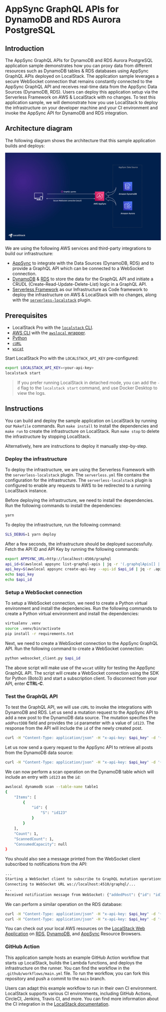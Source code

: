 # AppSync GraphQL APIs for DynamoDB and RDS Aurora PostgreSQL

## Introduction

The AppSync GraphQL APIs for DynamoDB and RDS Aurora PostgreSQL application sample demonstrates how you can proxy data from different resources such as DynamoDB tables & RDS databases using AppSync GraphQL APIs deployed on LocalStack. The application sample leverages a secure WebSocket connection that remains constantly connected to the AppSync GraphQL API and receives real-time data from the AppSync Data Sources (DynamoDB, RDS). Users can deploy this application setup via the Serverless Framework on AWS & LocalStack with no changes. To test this application sample, we will demonstrate how you use LocalStack to deploy the infrastructure on your developer machine and your CI environment and invoke the AppSync API for DynamoDB and RDS integration.

## Architecture diagram

The following diagram shows the architecture that this sample application builds and deploys:

![Architecture diagram for AppSync GraphQL APIs for DynamoDB and RDS Aurora PostgreSQL](./images/appsync-datasource-architecture.png)

We are using the following AWS services and third-party integrations to build our infrastructure:

- [AppSync](https://docs.localstack.cloud/user-guide/aws/appsync/) to integrate with the Data Sources (DynamoDB, RDS) and to provide a GraphQL API which can be connected to a WebSocket connection.
- [DynamoDB](https://docs.localstack.cloud/user-guide/aws/dynamodb/) & [RDS](https://docs.localstack.cloud/user-guide/aws/rds/) to store the data for the GraphQL API and initiate a CRUDL (Create-Read-Update-Delete-List) logic in a GraphQL API.
- [Serverless Framework](https://www.serverless.com/) as our Infrastructure as Code framework to deploy the infrastructure on AWS & LocalStack with no changes, along with the [`serverless-localstack`](https://docs.localstack.cloud/user-guide/integrations/serverless-framework/) plugin.

## Prerequisites

- LocalStack Pro with the [`localstack` CLI](https://docs.localstack.cloud/getting-started/installation/#localstack-cli).
- [AWS CLI](https://docs.localstack.cloud/user-guide/integrations/aws-cli/) with the [`awslocal` wrapper](https://docs.localstack.cloud/user-guide/integrations/aws-cli/#localstack-aws-cli-awslocal).
- [Python](https://www.python.org/downloads/)
- [`cURL`](https://curl.se/)
- [`wscat`](https://github.com/websockets/wscat)

Start LocalStack Pro with the `LOCALSTACK_API_KEY` pre-configured:

```sh
export LOCALSTACK_API_KEY=<your-api-key>
localstack start
```

> If you prefer running LocalStack in detached mode, you can add the `-d` flag to the `localstack start` command, and use Docker Desktop to view the logs.

## Instructions

You can build and deploy the sample application on LocalStack by running our `Makefile` commands. Run `make install` to install the dependencies and `make run` to create the infrastructure on LocalStack. Run `make stop` to delete the infrastructure by stopping LocalStack.

Alternatively, here are instructions to deploy it manually step-by-step.

### Deploy the infrastructure

To deploy the infrastructure, we are using the Serverless Framework with the `serverless-localstack` plugin. The `serverless.yml` file contains the configuration for the infrastructure. The `serverless-localstack` plugin is configured to enable any requests to AWS to be redirected to a running LocalStack instance.

Before deploying the infrastructure, we need to install the dependencies. Run the following commands to install the dependencies:

```sh
yarn
```

To deploy the infrastructure, run the following command:

```sh
SLS_DEBUG=1 yarn deploy
```

After a few seconds, the infrastructure should be deployed successfully. Fetch the API ID and API Key by running the following commands:

```sh
export APPSYNC_URL=http://localhost:4566/graphql
api_id=$(awslocal appsync list-graphql-apis | jq -r '(.graphqlApis[] | select(.name=="test-api")).apiId')
api_key=$(awslocal appsync create-api-key --api-id $api_id | jq -r .apiKey.id)
echo $api_key
echo $api_id
```

### Setup a WebSocket connection

To setup a WebSocket connection, we need to create a Python virtual environment and install the dependencies. Run the following commands to create a Python virtual environment and install the dependencies:

```sh
virtualenv .venv
source .venv/bin/activate
pip install -r requirements.txt
```

Next, we need to create a WebSocket connection to the AppSync GraphQL API. Run the following command to create a WebSocket connection:

```sh
python websocket_client.py $api_id
```

The above script will make use of the `wscat` utility for testing the AppSync GraphQL API. The script will create a WebSocket connection using the SDK for Python (Boto3) and start a subscription client. To disconnect from your API, enter **CTRL-C**.

### Test the GraphQL API

To test the GraphQL API, we will use `cURL` to invoke the integrations with DynamoDB and RDS. Let us send a mutation request to the AppSync API to add a new post to the DynamoDB data source. The mutation specifies the `addPostDDB` field and provides the `id` parameter with a value of `id123`. The response from the API will include the `id` of the newly created post.

```sh
curl -H "Content-Type: application/json" -H "x-api-key: $api_key" -d '{"query":"mutation {addPostDDB(id: \"id123\"){id}}"}' $APPSYNC_URL/$api_id
```

Let us now send a query request to the AppSync API to retrieve all posts from the DynamoDB data source:

```sh
curl -H "Content-Type: application/json" -H "x-api-key: $api_key" -d '{"query":"query {getPostsDDB{id}}"}' $APPSYNC_URL/$api_id
```

We can now perform a scan operation on the DynamoDB table which will include an entry with `id123` as the `id`:

```sh
awslocal dynamodb scan --table-name table1
{
    "Items": [
        {
            "id": {
                "S": "id123"
            }
        }
    ],
    "Count": 1,
    "ScannedCount": 1,
    "ConsumedCapacity": null
}
```

You should also see a message printed from the WebSocket client subscribed to notifications from the API:

```sh
...
Starting a WebSocket client to subscribe to GraphQL mutation operations.
Connecting to WebSocket URL ws://localhost:4510/graphql/...
...
Received notification message from WebSocket: {"addedPost": {"id": "id123"}}
```

We can perform a similar operation on the RDS database:

```sh
curl -H "Content-Type: application/json" -H "x-api-key: $api_key" -d '{"query":"mutation {addPostRDS(id: \"id123\"){id}}"}' $APPSYNC_URL/$api_id
curl -H "Content-Type: application/json" -H "x-api-key: $api_key" -d '{"query":"query {getPostsRDS{id}}"}' $APPSYNC_URL/$api_id
```

You can check out your local AWS resources on the [LocalStack Web Application](https://app.localstack.cloud/) on [RDS](https://app.localstack.cloud/resources/rds/clusters), [DynamoDB](https://app.localstack.cloud/resources/dynamodb), and [AppSync](https://app.localstack.cloud/resources/appsync) Resource Browsers.

### GitHub Action

This application sample hosts an example GitHub Action workflow that starts up LocalStack, builds the Lambda functions, and deploys the infrastructure on the runner. You can find the workflow in the `.github/workflows/main.yml` file. To run the workflow, you can fork this repository and push a commit to the `main` branch.

Users can adapt this example workflow to run in their own CI environment. LocalStack supports various CI environments, including GitHub Actions, CircleCI, Jenkins, Travis CI, and more. You can find more information about the CI integration in the [LocalStack documentation](https://docs.localstack.cloud/user-guide/ci/).
